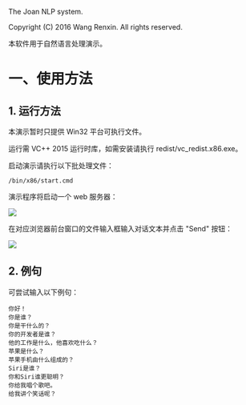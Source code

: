 The Joan NLP system.

Copyright (C) 2016 Wang Renxin. All rights reserved.

本软件用于自然语言处理演示。

# 一、使用方法

## 1. 运行方法

本演示暂时只提供 Win32 平台可执行文件。

运行需 VC++ 2015 运行时库，如需安装请执行 redist/vc_redist.x86.exe。

启动演示请执行以下批处理文件：

~~~~~~~~~~
/bin/x86/start.cmd
~~~~~~~~~~

演示程序将启动一个 web 服务器：

![](https://github.com/paladin-t/joan_demo/blob/master/img/1.png)

在对应浏览器前台窗口的文件输入框输入对话文本并点击 "Send" 按钮：

![](https://github.com/paladin-t/joan_demo/blob/master/img/2.png)

## 2. 例句

可尝试输入以下例句：

~~~~~~~~~~
你好！
你是谁？
你是干什么的？
你的开发者是谁？
他的工作是什么，他喜欢吃什么？
苹果是什么？
苹果手机由什么组成的？
Siri是谁？
你和Siri谁更聪明？
你给我唱个歌吧。
给我讲个笑话呢？
~~~~~~~~~~
